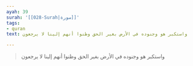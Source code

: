 ```yaml
---
ayah: 39
surah: '[[028-Surah|سورة]]'
tags:
- quran
text: واستكبر هو وجنوده في الأرض بغير الحق وظنوا أنهم إلينا لا يرجعون

---
```

> واستكبر هو وجنوده في الأرض بغير الحق وظنوا أنهم إلينا لا يرجعون
